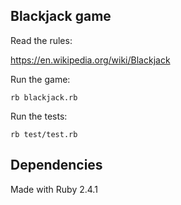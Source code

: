 Blackjack game
---------------
Read the rules:

https://en.wikipedia.org/wiki/Blackjack

Run the game:

```rb blackjack.rb```


Run the tests:

```rb test/test.rb```

Dependencies
------------
Made with Ruby 2.4.1
